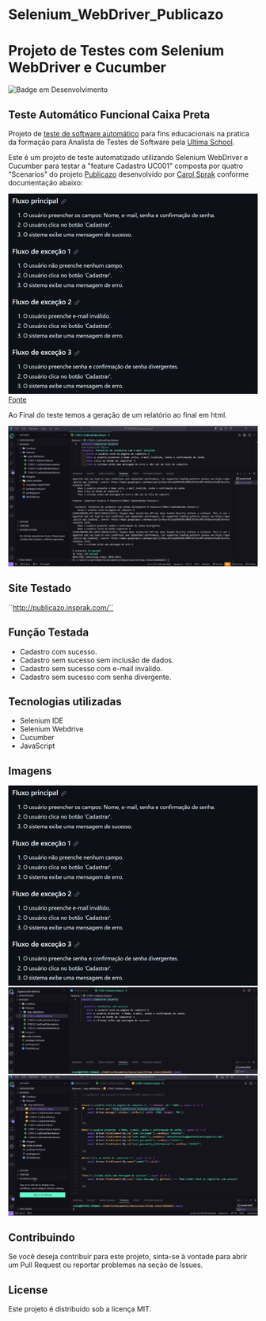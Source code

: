 # Selenium_WebDriver_Publicazo

# Projeto de Testes com Selenium WebDriver e Cucumber 

![Badge em Desenvolvimento](http://img.shields.io/static/v1?label=STATUS&message=%20Em%20desenvolvimento&color=GREEN&style=for-the-badge)

## Teste Automático Funcional Caixa Preta

Projeto de [teste de software automático](https://github.com/ancgci/Selenium_WebDriver_Publicazo) para fins educacionais na pratica da formação para Analista de Testes de Software pela [Ultima School](https://ultima.school/courses/). 

Este é um projeto de teste automatizado utilizando Selenium WebDriver e Cucumber para testar a "feature Cadastro UC001" composta por quatro "Scenarios" do projeto [Publicazo](https://github.com/ancgci/TesteManualQA/wiki/Roteiro-de-Testes-Manuais) desenvolvido por [Carol Sprak](https://github.com/carolsprak/publicazo/) conforme documentação abaixo:

![1](https://github.com/ancgci/Selenium_WebDriver_Publicazo/blob/main/Imagens/1.png)
[Fonte](https://github.com/carolsprak/publicazo/wiki/UC001)

Ao Final do teste temos a geração de um relatório ao final em html.

![5](https://github.com/ancgci/Selenium_WebDriver_Publicazo/blob/main/Imagens/4.png)

## Site Testado

´´http://publicazo.insprak.com/´´

## Função Testada 

- Cadastro com sucesso.
- Cadastro sem sucesso sem inclusão de dados.
- Cadastro sem sucesso com e-mail invalido.
- Cadastro sem sucesso com senha divergente.
  
## Tecnologias utilizadas

- Selenium IDE
- Selenium Webdrive
- Cucumber
- JavaScript

## Imagens 

![2](https://github.com/ancgci/Selenium_WebDriver_Publicazo/blob/main/Imagens/1.png)
![3](https://github.com/ancgci/Selenium_WebDriver_Publicazo/blob/main/Imagens/2.png)
![4](https://github.com/ancgci/Selenium_WebDriver_Publicazo/blob/main/Imagens/3.png)


## Contribuindo

Se você deseja contribuir para este projeto, sinta-se à vontade para abrir um Pull Request ou reportar problemas na seção de Issues.


## License

Este projeto é distribuído sob a licença MIT.
